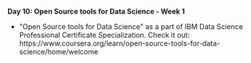 <p><b>Day 10: Open Source tools for Data Science - Week 1 </b> </p>
<ul>
<li>
"Open Source tools for Data Science" as a part of  IBM Data Science Professional Certificate Specialization. Check it out: https://www.coursera.org/learn/open-source-tools-for-data-science/home/welcome
</li>
</ul>
